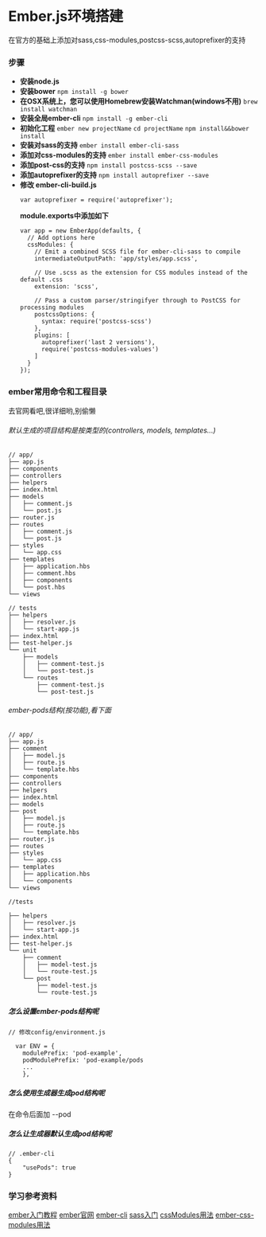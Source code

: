 Ember.js环境搭建
=================
在官方的基础上添加对sass,css-modules,postcss-scss,autoprefixer的支持
### 步骤
* **安装node.js**
* **安装bower**
  `npm install -g bower`
* **在OSX系统上，您可以使用Homebrew安装Watchman(windows不用)**
  `brew install watchman`
* **安装全局ember-cli**
   `npm install -g ember-cli`
* **初始化工程**
  `ember new projectName`
   `cd projectName`
   `npm install&&bower install`
* **安装对sass的支持**
  `ember install ember-cli-sass`
* **添加对css-modules的支持**
  `ember install ember-css-modules`
* **添加post-css的支持**
  `npm install postcss-scss --save`
* **添加autoprefixer的支持**
  `npm install autoprefixer --save`
* **修改 ember-cli-build.js**
  ```
  var autoprefixer = require('autoprefixer');
  ```
  **module.exports中添加如下**
  ```
  var app = new EmberApp(defaults, {
    // Add options here
    cssModules: {
      // Emit a combined SCSS file for ember-cli-sass to compile
      intermediateOutputPath: 'app/styles/app.scss',

      // Use .scss as the extension for CSS modules instead of the default .css
      extension: 'scss',

      // Pass a custom parser/stringifyer through to PostCSS for processing modules
      postcssOptions: {
        syntax: require('postcss-scss')
      },
      plugins: [
        autoprefixer('last 2 versions'),
        require('postcss-modules-values')
      ]
    }
  });
  ```
### ember常用命令和工程目录
去官网看吧,很详细哟,别偷懒
###### 默认生成的项目结构是按类型的(controllers, models, templates...)
```
// app/
├── app.js
├── components
├── controllers
├── helpers
├── index.html
├── models
│   ├── comment.js
│   └── post.js
├── router.js
├── routes
│   ├── comment.js
│   └── post.js
├── styles
│   └── app.css
├── templates
│   ├── application.hbs
│   ├── comment.hbs
│   ├── components
│   └── post.hbs
└── views

// tests
├── helpers
│   ├── resolver.js
│   └── start-app.js
├── index.html
├── test-helper.js
└── unit
    ├── models
    │   ├── comment-test.js
    │   └── post-test.js
    └── routes
        ├── comment-test.js
        └── post-test.js
```
###### ember-pods结构(按功能),看下面
```
// app/
├── app.js
├── comment
│   ├── model.js
│   ├── route.js
│   └── template.hbs
├── components
├── controllers
├── helpers
├── index.html
├── models
├── post
│   ├── model.js
│   ├── route.js
│   └── template.hbs
├── router.js
├── routes
├── styles
│   └── app.css
├── templates
│   ├── application.hbs
│   └── components
└── views

//tests

├── helpers
│   ├── resolver.js
│   └── start-app.js
├── index.html
├── test-helper.js
└── unit
    ├── comment
    │   ├── model-test.js
    │   └── route-test.js
    └── post
        ├── model-test.js
        └── route-test.js
```
##### 怎么设置ember-pods结构呢
```
// 修改config/environment.js

  var ENV = {
    modulePrefix: 'pod-example',
    podModulePrefix: 'pod-example/pods
    ...
    },
```
##### 怎么使用生成器生成pod结构呢
在命令后面加 --pod
##### 怎么让生成器默认生成pod结构呢
```
// .ember-cli
{
    "usePods": true
}
```
### 学习参考资料
 [ember入门教程](https://segmentfault.com/a/1190000005347950)
 [ember官网](https://emberjs.com/learn/)
 [ember-cli](https://ember-cli.com/)
 [sass入门](http://www.w3cplus.com/sassguide/)
 [cssModules用法](http://www.ruanyifeng.com/blog/2016/06/css_modules.html)
 [ember-css-modules用法](https://github.com/salsify/ember-css-modules)
